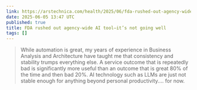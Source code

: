 ```yaml
---
link: https://arstechnica.com/health/2025/06/fda-rushed-out-agency-wide-ai-tool-its-not-going-well/?comments=1&comments-page=1#comments
date: 2025-06-05 13:47 UTC
published: true
title: FDA rushed out agency-wide AI tool—it’s not going well
tags: []
---
```


> While automation is great, my years of experience in Business Analysis and Architecture have taught me that consistency and stability trumps everything else. A service outcome that is repeatedly bad is significantly more useful than an outcome that is great 80% of the time and then bad 20%. AI technology such as LLMs are just not stable enough for anything beyond personal productivity.... for now.
